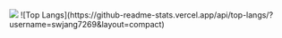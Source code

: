 <img src="https://capsule-render.vercel.app/api?type=rect&color=020725&height=200&section=header&text=swjang&fontSize=20" />
![Top Langs](https://github-readme-stats.vercel.app/api/top-langs/?username=swjang7269&layout=compact)
